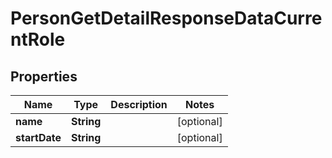 

# PersonGetDetailResponseDataCurrentRole


## Properties

| Name | Type | Description | Notes |
|------------ | ------------- | ------------- | -------------|
|**name** | **String** |  |  [optional] |
|**startDate** | **String** |  |  [optional] |



